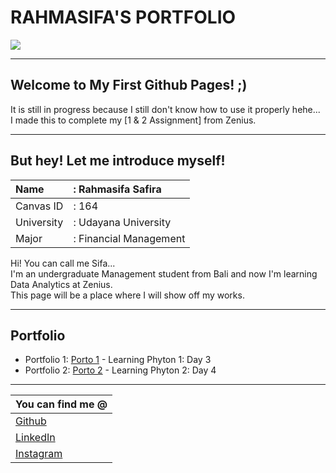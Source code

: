 # **RAHMASIFA'S PORTFOLIO**
![](https://media.licdn.com/dms/image/C4E03AQHWExZFWifl8w/profile-displayphoto-shrink_400_400/0/1656392452782?e=1684972800&v=beta&t=44AXq8lQRq3ZPEk6d3SpcsM3QEUTJE43RPmFPnPip7E)

------------

## Welcome to My First Github Pages! ;)
It is still in progress because I still don't know how to use it properly hehe...  
I made this to complete my [1 & 2 Assignment] from Zenius.

------------

## But hey! Let me introduce myself!

| Name   |  : Rahmasifa Safira  |
| :------------ | :------------ |
| Canvas ID   |  : 164 |
| University  |  : Udayana University |
|  Major |  : Financial Management  |

Hi! You can call me Sifa...  
I'm an undergraduate Management student from Bali and now I'm learning Data Analytics at Zenius.  
This page will be a place where I will show off my works.

------------

## Portfolio
- Portfolio 1: [Porto 1](https://github.com/rahmasifas/day3_test) - Learning Phyton 1: Day 3
- Portfolio 2: [Porto 2](https://github.com/rahmasifas/phyton_2) - Learning Phyton 2: Day 4

------------

|  You can find me @ |
| ------------ |
| [Github][https://github.com/rahmasifas]  |
| [LinkedIn][https://www.linkedin.com/in/rahmasifa/]  |
| [Instagram][http://instagram.com/rahmasifas] |


[https://github.com/rahmasifas]: https://github.com/rahmasifas
[https://www.linkedin.com/in/rahmasifa/]: https://www.linkedin.com/in/rahmasifa/
[http://instagram.com/rahmasifas]: http://instagram.com/rahmasifas
